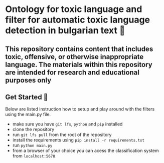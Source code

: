 
  # Ontology for toxic language and filter for automatic toxic language detection in bulgarian text 📝  
  ## This repository contains content that includes toxic, offensive, or otherwise inappropriate language. The materials within this repository are intended for research and educational purposes only  
  
  ## Get Started 🚀  
  Below are listed instruction how to setup and play around with the filters using the main.py file. 
  
  * make sure you have `git lfs`, `python` and `pip` installed
  * clone the repository
  * run `git lfs pull` from the root of the repository
  * install the requirements using `pip install -r requirements.txt`
  * run `python main.py`
  * from a browser of your choice you can acess the classification system from `localhost:5678`
